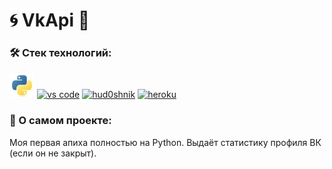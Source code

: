 # 🌀 VkApi 📘


<h3 align="left">🛠 Стек технологий:</h3>
<!-- Python -->
<a href="https://www.python.org/" target="_blank"> 
<img src="https://raw.githubusercontent.com/devicons/devicon/master/icons/python/python-original.svg" alt="Python" width="40" height="40"/></a>
<!-- Visual Studio Code -->
<a href="https://code.visualstudio.com/" target="_blank">
<img src="https://img.icons8.com/fluent/48/000000/visual-studio-code-2019.png" alt="vs code" width="40" height="40"/></a>
<!-- Vk -->
<a href="https://vk.com/" target="_blank">
<img src="https://img.icons8.com/color/48/000000/vk-circled.png" alt="hud0shnik" height="40" width="40"/></a> 
<!-- Heroku -->
<a href="https://www.heroku.com/" target="_blank"><img src="https://img.icons8.com/color/48/000000/heroku.png" alt="heroku" width="40" height="40"/></a>

<h3 align="left">📄 О самом проекте:</h3>
Моя первая апиха полностью на Python. Выдаёт статистику профиля ВК (если он не закрыт).
